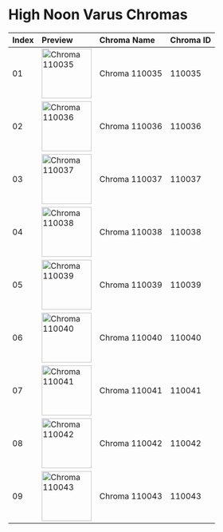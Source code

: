 # High Noon Varus Chromas

| Index | Preview | Chroma Name | Chroma ID |
|:---|:---|:---|:---|
| 01 | <img src='https://raw.communitydragon.org/latest/plugins/rcp-be-lol-game-data/global/default/v1/champion-chroma-images/110/110035.png' alt='Chroma 110035' width='100'> | Chroma 110035 | 110035 |
| 02 | <img src='https://raw.communitydragon.org/latest/plugins/rcp-be-lol-game-data/global/default/v1/champion-chroma-images/110/110036.png' alt='Chroma 110036' width='100'> | Chroma 110036 | 110036 |
| 03 | <img src='https://raw.communitydragon.org/latest/plugins/rcp-be-lol-game-data/global/default/v1/champion-chroma-images/110/110037.png' alt='Chroma 110037' width='100'> | Chroma 110037 | 110037 |
| 04 | <img src='https://raw.communitydragon.org/latest/plugins/rcp-be-lol-game-data/global/default/v1/champion-chroma-images/110/110038.png' alt='Chroma 110038' width='100'> | Chroma 110038 | 110038 |
| 05 | <img src='https://raw.communitydragon.org/latest/plugins/rcp-be-lol-game-data/global/default/v1/champion-chroma-images/110/110039.png' alt='Chroma 110039' width='100'> | Chroma 110039 | 110039 |
| 06 | <img src='https://raw.communitydragon.org/latest/plugins/rcp-be-lol-game-data/global/default/v1/champion-chroma-images/110/110040.png' alt='Chroma 110040' width='100'> | Chroma 110040 | 110040 |
| 07 | <img src='https://raw.communitydragon.org/latest/plugins/rcp-be-lol-game-data/global/default/v1/champion-chroma-images/110/110041.png' alt='Chroma 110041' width='100'> | Chroma 110041 | 110041 |
| 08 | <img src='https://raw.communitydragon.org/latest/plugins/rcp-be-lol-game-data/global/default/v1/champion-chroma-images/110/110042.png' alt='Chroma 110042' width='100'> | Chroma 110042 | 110042 |
| 09 | <img src='https://raw.communitydragon.org/latest/plugins/rcp-be-lol-game-data/global/default/v1/champion-chroma-images/110/110043.png' alt='Chroma 110043' width='100'> | Chroma 110043 | 110043 |
